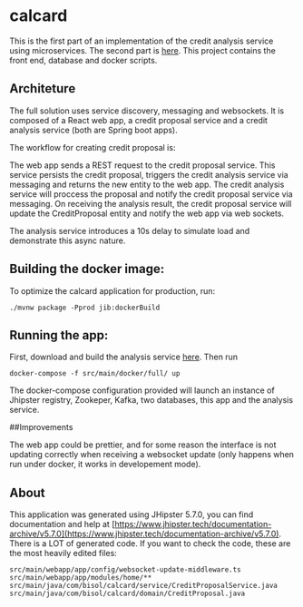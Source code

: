 # calcard

This is the first part of an implementation of the credit analysis service using microservices. 
The second part is [here](https://github.com/bisol/calcard-analysis). 
This project contains the front end, database and docker scripts.

## Architeture

The full solution uses service discovery, messaging and websockets. 
It is composed of a React web app, a credit proposal service and a credit analysis service (both are Spring boot apps).

The workflow for creating credit proposal is:

The web app sends a REST request to the credit proposal service. This service persists the credit proposal, 
triggers the credit analysis service via messaging and returns the new entity to the web app. 
The credit analysis service will proccess the proposal and notify the credit proposal service via messaging. 
On receiving the analysis result, the credit proposal service will update the CreditProposal entity and notify the web app via web sockets.

The analysis service introduces a 10s delay to simulate load and demonstrate this async nature.

## Building the docker image:

To optimize the calcard application for production, run:

    ./mvnw package -Pprod jib:dockerBuild

## Running the app:

First, download and build the analysis service [here](https://github.com/bisol/calcard-analysis).
Then run

    docker-compose -f src/main/docker/full/ up

The docker-compose configuration provided will launch an instance of Jhipster registry, Zookeper, Kafka, two databases, this app and the analysis service.

##Improvements

The web app could be prettier, and for some reason the interface is not updating correctly when receiving a websocket update (only happens when run under docker, it works in developement mode).

## About

This application was generated using JHipster 5.7.0, you can find documentation and help at [https://www.jhipster.tech/documentation-archive/v5.7.0](https://www.jhipster.tech/documentation-archive/v5.7.0).
There is a LOT of generated code. If you want to check the code, these are the most heavily edited files:

```
src/main/webapp/app/config/websocket-update-middleware.ts
src/main/webapp/app/modules/home/**
src/main/java/com/bisol/calcard/service/CreditProposalService.java
src/main/java/com/bisol/calcard/domain/CreditProposal.java
```

[JHipster Homepage and latest documentation]: https://www.jhipster.tech
